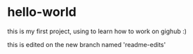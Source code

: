 # hello-world
this is my first project, using to learn how to work on gighub :)

this is edited on the new branch named 'readme-edits'
